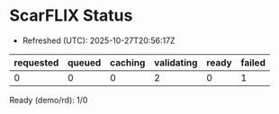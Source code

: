 ﻿# ScarFLIX Status

* Refreshed (UTC): 2025-10-27T20:56:17Z

| requested | queued | caching | validating | ready | failed |
|-----------|--------|---------|------------|-------|--------|
| 0 | 0 | 0 | 2 | 0 | 1 |

Ready (demo/rd): 1/0
